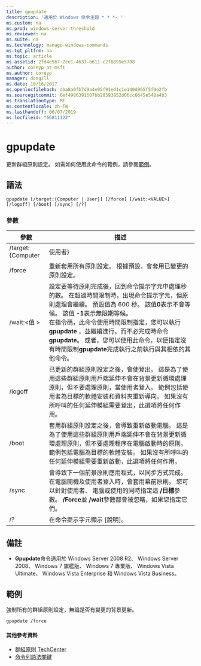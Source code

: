 ```yaml
---
title: gpupdate
description: '適用於 Windows 命令主題 * * *- '
ms.custom: na
ms.prod: windows-server-threshold
ms.reviewer: na
ms.suite: na
ms.technology: manage-windows-commands
ms.tgt_pltfrm: na
ms.topic: article
ms.assetid: 2fd4e567-2ce1-4637-b611-c2f0895e5708
author: coreyp-at-msft
ms.author: coreyp
manager: dongill
ms.date: 10/16/2017
ms.openlocfilehash: dba8a0fb7d9a4e95f91ed1c1e140d965f5f9e2fb
ms.sourcegitcommit: 6ef4986391607bb28593852d06cc6645e548a4b3
ms.translationtype: MT
ms.contentlocale: zh-TW
ms.lasthandoff: 06/07/2019
ms.locfileid: "66811122"
---
```

# <a name="gpupdate"></a>gpupdate

更新群組原則設定。 如需如何使用此命令的範例，請參閱[範例](#examples)。

## <a name="syntax"></a>語法

```
gpupdate [/target:{Computer | User}] [/force] [/wait:<VALUE>] [/logoff] [/boot] [/sync] [/?]
```

### <a name="parameters"></a>參數

|     參數     |                                                                                                                                                                                                                                                                                                                             描述                                                                                                                                                                                                                                                                                                                             |
|-------------------|---------------------------------------------------------------------------------------------------------------------------------------------------------------------------------------------------------------------------------------------------------------------------------------------------------------------------------------------------------------------------------------------------------------------------------------------------------------------------------------------------------------------------------------------------------------------------------------------------------------------------------------------------------------------|
| /target:{Computer |                                                                                                                                                                                                                                                                                                                                使用者}                                                                                                                                                                                                                                                                                                                                |
|      /force       |                                                                                                                                                                                                                                                                                   重新套用所有原則設定。 根據預設，會套用已變更的原則設定。                                                                                                                                                                                                                                                                                    |
|  /wait:\<值 >   | 設定要等待原則完成後，回到命令提示字元中處理秒的數。 在超過時間限制時，出現命令提示字元，但原則處理會繼續。 預設值為 600 秒。 該值**0**表示不會等候。 該值 **-1**表示無限期等候。</br>在指令碼，此命令使用時間限制指定，您可以執行**gpupdate** ，並繼續進行，而不必完成時命令**gpupdate**。 或者，您可以使用此命令，以便指定沒有時間限制**gpupdate**完成執行之前執行與其相依的其他命令。 |
|      /logoff      |                                                                                                                                   已更新的群組原則設定之後，會使登出。 這是為了使用這些群組原則用戶端延伸不會在背景更新循環處理原則，但不要處理原則，當使用者登入。 範例包括使用者為目標的軟體安裝和資料夾重新導向。 如果沒有所呼叫的任何延伸模組需要登出，此選項將任何作用。                                                                                                                                    |
|       /boot       |                                                                                                                                       套用群組原則設定之後，會導致重新啟動電腦。 這是為了使用這些群組原則用戶端延伸不會在背景更新循環處理原則，但不要處理程序在電腦啟動時的原則。 範例包括電腦為目標的軟體安裝。 如果沒有所呼叫的任何延伸模組需要重新啟動，此選項將任何作用。                                                                                                                                        |
|       /sync       |                                                                                                                                                                              會導致下一個前景原則應用程式，以同步方式完成。 在電腦開機及使用者登入時，會套用幕前原則。 您可以針對使用者、 電腦或使用的同時指定這 **/目標**參數。 **/Force**並 **/wait**參數都會被忽略，如果您指定它們。                                                                                                                                                                               |
|        /?         |                                                                                                                                                                                                                                                                                                                在命令提示字元顯示 [說明]。                                                                                                                                                                                                                                                                                                                 |

## <a name="remarks"></a>備註

-   **Gpupdate**命令適用於 Windows Server 2008 R2、 Windows Server 2008、 Windows 7 旗艦版、 Windows 7 專業版、 Windows Vista Ultimate、 Windows Vista Enterprise 和 Windows Vista Business。

## <a name="examples"></a>範例

強制所有的群組原則設定，無論是否有變更的背景更新。

```
gpupdate /force
```

#### <a name="additional-references"></a>其他參考資料

-   [群組原則 TechCenter](https://go.microsoft.com/fwlink/?LinkID=145531)
-   [命令列語法關鍵](command-line-syntax-key.md)